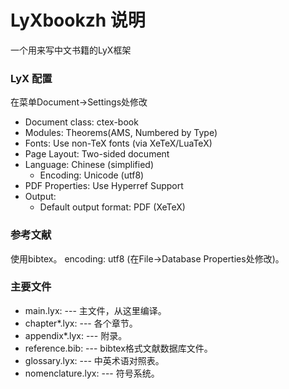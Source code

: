 # LyXbookzh 说明

一个用来写中文书籍的LyX框架

### LyX 配置
在菜单Document->Settings处修改 
* Document class: ctex-book 
* Modules: Theorems(AMS, Numbered by Type) 
* Fonts: Use non-TeX fonts (via XeTeX/LuaTeX) 
* Page Layout: Two-sided document 
* Language: Chinese (simplified) 
    - Encoding: Unicode (utf8) 
* PDF Properties: Use Hyperref Support 
* Output:  
    - Default output format: PDF (XeTeX) 

### 参考文献

使用bibtex。
encoding: utf8 (在File->Database Properties处修改)。

### 主要文件

* main.lyx:  --- 主文件，从这里编译。 
* chapter*.lyx:  --- 各个章节。 
* appendix*.lyx:  --- 附录。 
* reference.bib:  --- bibtex格式文献数据库文件。 
* glossary.lyx:  --- 中英术语对照表。 
* nomenclature.lyx:  --- 符号系统。